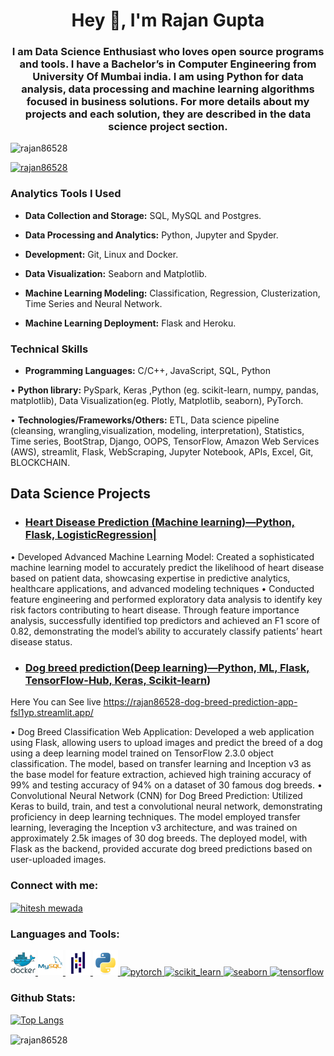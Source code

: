 <h1 align="center">Hey 👋, I'm Rajan Gupta</h1>

<h3 align="center">I am Data Science Enthusiast who loves open source programs and tools. I have a Bachelor’s in Computer Engineering from University Of Mumbai
 india. I am using Python for data analysis, data processing and machine learning algorithms focused in business solutions. For more details about my projects and each solution, they are described in the data science project section.
</h3>

<p align="left"> <img src="https://komarev.com/ghpvc/?username=rajan86528&label=Profile%20views&color=0e75b6&style=flat" alt="rajan86528" /> </p>

<p align="left"> <a href="https://github.com/ryo-ma/github-profile-trophy"><img src="https://github-profile-trophy.vercel.app/?username=rajan86528" alt="rajan86528" /></a> </p>


### Analytics Tools I Used

* **Data Collection and Storage:** SQL, MySQL and Postgres.

* **Data Processing and Analytics:** Python, Jupyter and Spyder.

* **Development:** Git, Linux and Docker.

* **Data Visualization:** Seaborn and Matplotlib.

* **Machine Learning Modeling:** Classification, Regression, Clusterization, Time Series and Neural Network.

* **Machine Learning Deployment:** Flask and Heroku.


### Technical Skills
* **Programming Languages:** C/C++, JavaScript, SQL, Python<br>

• **Python library:** PySpark, Keras ,Python (eg. scikit-learn, numpy, pandas, matplotlib), Data Visualization(eg. Plotly, Matplotlib, seaborn), PyTorch.<br>

• **Technologies/Frameworks/Others:** ETL, Data science pipeline (cleansing, wrangling,visualization, modeling, interpretation), Statistics, Time series, BootStrap, Django, OOPS, TensorFlow, Amazon Web Services (AWS), streamlit, Flask, WebScraping, Jupyter Notebook, APIs, Excel, Git, BLOCKCHAIN.<br>


## Data Science Projects

* ### [Heart Disease Prediction (Machine learning)—Python, Flask, LogisticRegression| ]([https://github.com/juniorcl/airbnb-scheduling-forecast](https://github.com/rajan86528/heart-disease-prediction))

• Developed Advanced Machine Learning Model: Created a sophisticated machine learning model to accurately predict the
likelihood of heart disease based on patient data, showcasing expertise in predictive analytics, healthcare applications,
and advanced modeling techniques
• Conducted feature engineering and performed exploratory data analysis to identify key risk factors contributing to heart
disease. Through feature importance analysis, successfully identified top predictors and achieved an F1 score of 0.82,
demonstrating the model’s ability to accurately classify patients’ heart disease status.



* ### [Dog breed prediction(Deep learning)—Python, ML, Flask, TensorFlow-Hub, Keras, Scikit-learn]([https://github.com/rajan86528/Dog-Breed-Prediction))

Here You can See live https://rajan86528-dog-breed-prediction-app-fsl1yp.streamlit.app/

• Dog Breed Classification Web Application: Developed a web application using Flask, allowing users to upload images
and predict the breed of a dog using a deep learning model trained on TensorFlow 2.3.0 object classification. The model,
based on transfer learning and Inception v3 as the base model for feature extraction, achieved high training accuracy of
99% and testing accuracy of 94% on a dataset of 30 famous dog breeds.
• Convolutional Neural Network (CNN) for Dog Breed Prediction: Utilized Keras to build, train, and test a convolutional
neural network, demonstrating proficiency in deep learning techniques. The model employed transfer learning, leveraging
the Inception v3 architecture, and was trained on approximately 2.5k images of 30 dog breeds. The deployed model, with
Flask as the backend, provided accurate dog breed predictions based on user-uploaded images.




<h3 align="left">Connect with me:</h3>

<p align="center">

<a href="https://www.linkedin.com/in/rajan-gupta-01371b216/" target="blank"><img align="center" src="https://raw.githubusercontent.com/rahuldkjain/github-profile-readme-generator/master/src/images/icons/Social/linked-in-alt.svg" alt="hitesh mewada" height="30" width="40" /></a>

</p>

<h3 align="left">Languages and Tools:</h3>
<p align="left">  <a href="https://www.docker.com/" target="_blank" rel="noreferrer"> <img src="https://raw.githubusercontent.com/devicons/devicon/master/icons/docker/docker-original-wordmark.svg" alt="docker" width="40" height="40"/> </a> <a href="https://www.mysql.com/" target="_blank" rel="noreferrer"> <img src="https://raw.githubusercontent.com/devicons/devicon/master/icons/mysql/mysql-original-wordmark.svg" alt="mysql" width="40" height="40"/> </a> <a href="https://pandas.pydata.org/" target="_blank" rel="noreferrer"> <img src="https://raw.githubusercontent.com/devicons/devicon/2ae2a900d2f041da66e950e4d48052658d850630/icons/pandas/pandas-original.svg" alt="pandas" width="40" height="40"/> </a> <a href="https://www.python.org/" target="_blank" rel="noreferrer">
  <img src="https://raw.githubusercontent.com/devicons/devicon/master/icons/python/python-original.svg" alt="python" width="40" height="40"/> </a> <a href="https://pytorch.org/" target="_blank" rel="noreferrer"> <img src="https://www.vectorlogo.zone/logos/pytorch/pytorch-icon.svg" alt="pytorch" width="40" height="40"/> </a> <a href="https://scikit-learn.org/" target="_blank" rel="noreferrer"> <img src="https://upload.wikimedia.org/wikipedia/commons/0/05/Scikit_learn_logo_small.svg" alt="scikit_learn" width="40" height="40"/> </a> <a href="https://seaborn.pydata.org/" target="_blank" rel="noreferrer"> <img src="https://seaborn.pydata.org/_images/logo-mark-lightbg.svg" alt="seaborn" width="40" height="40"/> </a> <a href="https://www.tensorflow.org/" target="_blank" rel="noreferrer"> <img src="https://www.vectorlogo.zone/logos/tensorflow/tensorflow-icon.svg" alt="tensorflow" width="40" height="40"/> </a> </p>



### Github Stats:

[![Top Langs](https://github-readme-stats.vercel.app/api/top-langs/?username=rajan86528)](https://github.com/rajan86528/github-readme-stats) 

<p><img align="center" src="https://github-readme-streak-stats.herokuapp.com/?user=natnew&" alt="rajan86528" /></p>
